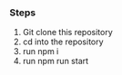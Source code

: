 ### Steps
1. Git clone this repository
2. cd into the repository
3. run npm i
4. run npm run start

